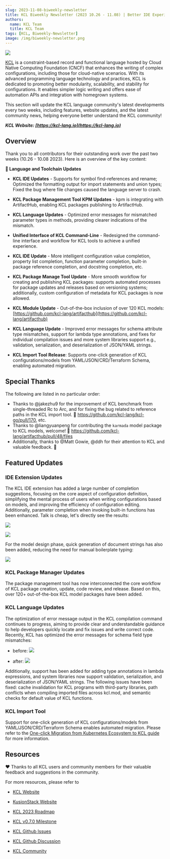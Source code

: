 ```yaml
---
slug: 2023-11-08-biweekly-newsletter
title: KCL Biweekly Newsletter (2023 10.26 - 11.08) | Better IDE Experience Enhancements and More Cloud-Native Modules
authors:
  name: KCL Team
  title: KCL Team
tags: [KCL, Biweekly-Newsletter]
image: /img/biweekly-newsletter.png
---
```


![](/img/biweekly-newsletter.png)

[KCL](https://github.com/kcl-lang) is a constraint-based record and functional language hosted by Cloud Native Computing Foundation (CNCF) that enhances the writing of complex configurations, including those for cloud-native scenarios. With its advanced programming language technology and practices, KCL is dedicated to promoting better modularity, scalability, and stability for configurations. It enables simpler logic writing and offers ease of automation APIs and integration with homegrown systems.

This section will update the KCL language community's latest developments every two weeks, including features, website updates, and the latest community news, helping everyone better understand the KCL community!

**_KCL Website: [https://kcl-lang.io](https://kcl-lang.io)_**

## Overview

Thank you to all contributors for their outstanding work over the past two weeks (10.26 - 10.08 2023). Here is an overview of the key content:

**🔧 Language and Toolchain Updates**

- **KCL IDE Updates** - Supports for symbol find-references and rename; Optimized the formatting output for import statements and union types; Fixed the bug where file changes caused the language server to crash.
- **KCL Package Management Tool KPM Updates** - kpm is integrating with ArtifactHub, enabling KCL packages publishing to ArtifactHub.
- **KCL Language Updates** - Optimized error messages for mismatched parameter types in methods, providing clearer indications of the mismatch.
- **Unified Interface of KCL Command-Line** - Redesigned the command-line interface and workflow for KCL tools to achieve a unified experience.

- **KCL IDE Update** - More intelligent configuration value completion, property list completion, function parameter completion, built-in package reference completion, and docstring completion, etc.
- **KCL Package Manage Tool Update** - More smooth workflow for creating and publishing KCL packages: supports automated processes for package updates and releases based on versioning systems; additionally, custom configuration of metadata for KCL packages is now allowed.
- **KCL Module Update** - Out-of-the-box inclusion of over 120 KCL models: [https://github.com/kcl-lang/artifacthub](https://github.com/kcl-lang/artifacthub)
- **KCL Language Update** - Improved error messages for schema attribute type mismatches, support for lambda type annotations, and fixes for individual compilation issues and more system libraries support e.g., validation, serialization, and deserialization of JSON/YAML strings.
- **KCL Import Tool Release**: Supports one-click generation of KCL configurations/models from YAML/JSON/CRD/Terraform Schema, enabling automated migration.

## Special Thanks

The following are listed in no particular order:

- Thanks to @jakezhu9 for the improvement of KCL benchmark from single-threaded Rc to Arc, and for fixing the bug related to reference paths in the KCL import tool. 🙌 https://github.com/kcl-lang/kcl-go/pull/170, etc.
- Thanks to @liangyuanpeng for contributing the `karmada` model package to KCL models, welcome! 🙌 https://github.com/kcl-lang/artifacthub/pull/48/files
- Additionally, thanks to @Matt Gowie, @ddh for their attention to KCL and valuable feedback. 🙌

## Featured Updates

### IDE Extension Updates

The KCL IDE extension has added a large number of completion suggestions, focusing on the core aspect of configuration definition, simplifying the mental process of users when writing configurations based on models, and improving the efficiency of configuration editing. Additionally, parameter completion when invoking built-in functions has been enhanced. Talk is cheap, let's directly see the results:

![](/img/blog/2023-11-08-biweekly-newsletter/module-function-completion.gif)

![](/img/blog/2023-11-08-biweekly-newsletter/config-completion.gif)

For the model design phase, quick generation of document strings has also been added, reducing the need for manual boilerplate typing:

![](/img/blog/2023-11-08-biweekly-newsletter/docstring-gen.gif)

### KCL Package Manager Updates

The package management tool has now interconnected the core workflow of KCL package creation, update, code review, and release. Based on this, over 120+ out-of-the-box KCL model packages have been added.

### KCL Language Updates

The optimization of error message output in the KCL compilation command continues to progress, aiming to provide clear and understandable guidance to help developers quickly locate and fix issues and write correct code. Recently, KCL has optimized the error messages for schema field type mismatches:

- before:
  ![](/img/blog/2023-11-08-biweekly-newsletter/schema-expr-type-error-before.png)

- after:
  ![](/img/blog/2023-11-08-biweekly-newsletter/schema-expr-type-error-after.png)

Additionally, support has been added for adding type annotations in lambda expressions, and system libraries now support validation, serialization, and deserialization of JSON/YAML strings. The following issues have been fixed: cache invalidation for KCL programs with third-party libraries, path conflicts when compiling imported files across kcl.mod, and semantic checks for default value of KCL functions.

### KCL Import Tool

Support for one-click generation of KCL configurations/models from YAML/JSON/CRD/Terraform Schema enables automated migration. Please refer to the [One-click Migration from Kubernetes Ecosystem to KCL guide](https://kcl-lang.io/docs/user_docs/guides/working-with-k8s/adopt-from-kubernetes) for more information.

## Resources

❤️ Thanks to all KCL users and community members for their valuable feedback and suggestions in the community.

For more resources, please refer to

- [KCL Website](https://kcl-lang.io/)
- [KusionStack Website](https://kusionstack.io/)

- [KCL 2023 Roadmap](https://kcl-lang.io/docs/community/release-policy/roadmap)
- [KCL v0.7.0 Milestone](https://github.com/kcl-lang/kcl/milestone/7)
- [KCL Github Issues](https://github.com/kcl-lang/kcl/issues)
- [KCL Github Discussion](https://github.com/orgs/kcl-lang/discussions)
- [KCL Community](https://github.com/kcl-lang/community)
